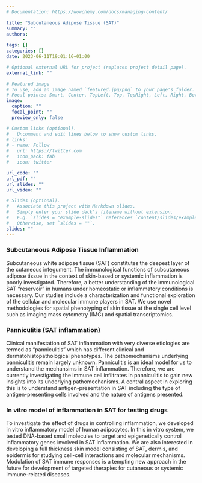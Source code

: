 ```yaml
---
# Documentation: https://wowchemy.com/docs/managing-content/

title: "Subcutaneous Adipose Tissue (SAT)"
summary: ""
authors:
      -
tags: []
categories: []
date: 2023-06-11T19:01:16+01:00

# Optional external URL for project (replaces project detail page).
external_link: ""

# Featured image
# To use, add an image named `featured.jpg/png` to your page's folder.
# Focal points: Smart, Center, TopLeft, Top, TopRight, Left, Right, BottomLeft, Bottom, BottomRight.
image:
  caption: ""
  focal_point: ""
  preview_only: false

# Custom links (optional).
#   Uncomment and edit lines below to show custom links.
# links:
# - name: Follow
#   url: https://twitter.com
#   icon_pack: fab
#   icon: twitter

url_code: ""
url_pdf: ""
url_slides: ""
url_video: ""

# Slides (optional).
#   Associate this project with Markdown slides.
#   Simply enter your slide deck's filename without extension.
#   E.g. `slides = "example-slides"` references `content/slides/example-slides.md`.
#   Otherwise, set `slides = ""`.
slides: ""
---
```


### **Subcutaneous Adipose Tissue Inflammation**

Subcutaneous white adipose tissue (SAT) constitutes the deepest layer of the cutaneous integument. The immunological functions of subcutaneous adipose tissue in the context of skin-based or systemic inflammation is poorly investigated. Therefore, a better understanding of the immunological SAT “reservoir” in humans under homeostatic or inflammatory conditions is necessary.
Our studies include a characterization and functional exploration of the cellular and molecular immune players in SAT. We use novel methodologies for spatial phenotyping of skin tissue at the single cell level such as imaging mass cytometry (IMC) and spatial transcriptomics.

### **Panniculitis (SAT inflammation)**
Clinical manifestation of SAT inflammation with very diverse etiologies are termed as “panniculitis” which has different clinical and dermatohistopathological phenotypes. The pathomechanisms underlying panniculitis remain largely unknown. Panniculitis is an ideal model for us to understand the mechansims in SAT inflammation. Therefore, we are currently investigating the immune cell infiltrates in panniculitis to gain new insights into its underlying pathomechanisms. A central aspect in exploring this is to understand antigen-presentation in SAT including the type of antigen-presenting cells involved and the nature of antigens presented.

### **In vitro model of inflammation in SAT for testing drugs**
To investigate the effect of drugs in controlling inflammation, we developed in vitro inflammatory model of human adipocytes. In this in vitro system, we tested DNA-based small molecules to target and epigenetically control inflammatory genes involved in SAT inflammation.
We are also interested in developing a full thickness skin model consisting of SAT, dermis, and epidermis for studying cell-cell interactions and molecular mechanisms.
Modulation of SAT immune responses is a tempting new approach in the future for development of targeted therapies for cutaneous or systemic immune-related diseases.
